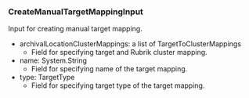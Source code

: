 ### CreateManualTargetMappingInput
Input for creating manual target mapping.

- archivalLocationClusterMappings: a list of TargetToClusterMappings
  - Field for specifying target and Rubrik cluster mapping.
- name: System.String
  - Field for specifying name of the target mapping.
- type: TargetType
  - Field for specifying target type of the target mapping.
